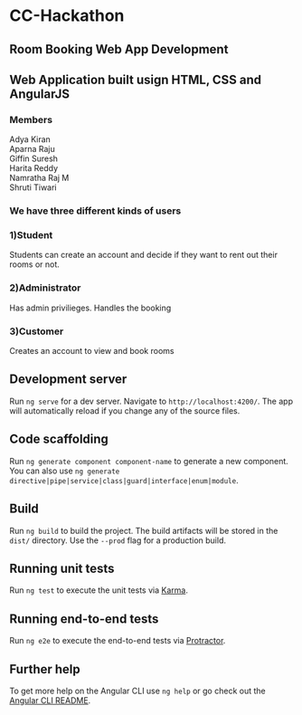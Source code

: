 # CC-Hackathon
## Room Booking Web App Development

## Web Application built usign HTML, CSS and AngularJS

### Members
Adya Kiran <br>
Aparna Raju <br>
Giffin Suresh <br>
Harita Reddy <br>
Namratha Raj M<br>
Shruti Tiwari

### We have three different kinds of users

### 1)Student

Students can create an account and decide if they want to rent out their rooms or not.

### 2)Administrator

Has admin privilieges. 
Handles the booking

### 3)Customer

Creates an account to view and book rooms

## Development server

Run `ng serve` for a dev server. Navigate to `http://localhost:4200/`. The app will automatically reload if you change any of the source files.

## Code scaffolding

Run `ng generate component component-name` to generate a new component. You can also use `ng generate directive|pipe|service|class|guard|interface|enum|module`.

## Build

Run `ng build` to build the project. The build artifacts will be stored in the `dist/` directory. Use the `--prod` flag for a production build.

## Running unit tests

Run `ng test` to execute the unit tests via [Karma](https://karma-runner.github.io).

## Running end-to-end tests

Run `ng e2e` to execute the end-to-end tests via [Protractor](http://www.protractortest.org/).

## Further help

To get more help on the Angular CLI use `ng help` or go check out the [Angular CLI README](https://github.com/angular/angular-cli/blob/master/README.md).

